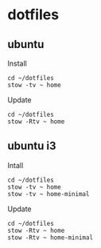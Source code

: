 # dotfiles

## ubuntu

Install

```
cd ~/dotfiles
stow -tv ~ home
```

Update

```
cd ~/dotfiles
stow -Rtv ~ home
```

## ubuntu i3

Intall

```
cd ~/dotfiles
stow -tv ~ home
stow -tv ~ home-minimal
```

Update

```
cd ~/dotfiles
stow -Rtv ~ home
stow -Rtv ~ home-minimal
```
